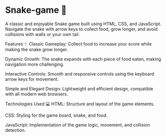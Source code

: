 # Snake-game 🐍

A classic and enjoyable Snake game built using HTML, CSS, and JavaScript. Navigate the snake with arrow keys to collect food, grow longer, and avoid collisions with walls or your own tail.

Features ✨
Classic Gameplay:
Collect food to increase your score while making the snake grow longer.

Dynamic Growth:
The snake expands with each piece of food eaten, making navigation more challenging.

Interactive Controls:
Smooth and responsive controls using the keyboard arrow keys for movement.

Simple and Elegant Design:
Lightweight and efficient design, compatible with all modern web browsers.

Technologies Used 💻
HTML:
Structure and layout of the game elements.

CSS:
Styling for the game board, snake, and food.

JavaScript:
Implementation of the game logic, movement, and collision detection.
